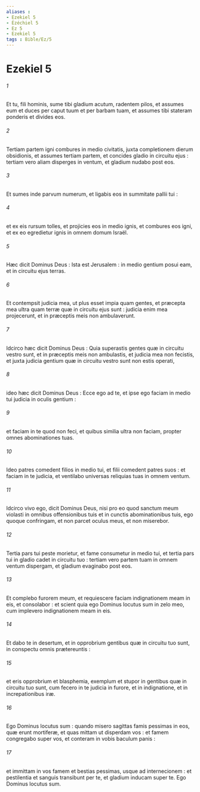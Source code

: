 ```yaml
---
aliases : 
- Ezekiel 5
- Ézéchiel 5
- Ez 5
- Ezekiel 5
tags : Bible/Ez/5
---
```


# Ezekiel 5

###### 1
Et tu, fili hominis, sume tibi gladium acutum, radentem pilos, et assumes eum et duces per caput tuum et per barbam tuam, et assumes tibi stateram ponderis et divides eos.
###### 2
Tertiam partem igni combures in medio civitatis, juxta completionem dierum obsidionis, et assumes tertiam partem, et concides gladio in circuitu ejus : tertiam vero aliam disperges in ventum, et gladium nudabo post eos.
###### 3
Et sumes inde parvum numerum, et ligabis eos in summitate pallii tui :
###### 4
et ex eis rursum tolles, et projicies eos in medio ignis, et combures eos igni, et ex eo egredietur ignis in omnem domum Israël.
###### 5
Hæc dicit Dominus Deus : Ista est Jerusalem : in medio gentium posui eam, et in circuitu ejus terras.
###### 6
Et contempsit judicia mea, ut plus esset impia quam gentes, et præcepta mea ultra quam terræ quæ in circuitu ejus sunt : judicia enim mea projecerunt, et in præceptis meis non ambulaverunt.
###### 7
Idcirco hæc dicit Dominus Deus : Quia superastis gentes quæ in circuitu vestro sunt, et in præceptis meis non ambulastis, et judicia mea non fecistis, et juxta judicia gentium quæ in circuitu vestro sunt non estis operati,
###### 8
ideo hæc dicit Dominus Deus : Ecce ego ad te, et ipse ego faciam in medio tui judicia in oculis gentium :
###### 9
et faciam in te quod non feci, et quibus similia ultra non faciam, propter omnes abominationes tuas.
###### 10
Ideo patres comedent filios in medio tui, et filii comedent patres suos : et faciam in te judicia, et ventilabo universas reliquias tuas in omnem ventum.
###### 11
Idcirco vivo ego, dicit Dominus Deus, nisi pro eo quod sanctum meum violasti in omnibus offensionibus tuis et in cunctis abominationibus tuis, ego quoque confringam, et non parcet oculus meus, et non miserebor.
###### 12
Tertia pars tui peste morietur, et fame consumetur in medio tui, et tertia pars tui in gladio cadet in circuitu tuo : tertiam vero partem tuam in omnem ventum dispergam, et gladium evaginabo post eos.
###### 13
Et complebo furorem meum, et requiescere faciam indignationem meam in eis, et consolabor : et scient quia ego Dominus locutus sum in zelo meo, cum implevero indignationem meam in eis.
###### 14
Et dabo te in desertum, et in opprobrium gentibus quæ in circuitu tuo sunt, in conspectu omnis prætereuntis :
###### 15
et eris opprobrium et blasphemia, exemplum et stupor in gentibus quæ in circuitu tuo sunt, cum fecero in te judicia in furore, et in indignatione, et in increpationibus iræ.
###### 16
Ego Dominus locutus sum : quando misero sagittas famis pessimas in eos, quæ erunt mortiferæ, et quas mittam ut disperdam vos : et famem congregabo super vos, et conteram in vobis baculum panis :
###### 17
et immittam in vos famem et bestias pessimas, usque ad internecionem : et pestilentia et sanguis transibunt per te, et gladium inducam super te. Ego Dominus locutus sum.
